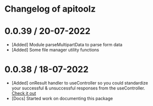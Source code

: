 # Changelog of apitoolz

# 0.0.39 / 20-07-2022

- [Added] Module parseMultipartData to parse form data
- [Added] Some file manager utility functions

# 0.0.38 / 18-07-2022

- [Added] onResult handler to useController so you could standardize your successful & unsuccessful responses from the useController. [Check it out](./v0.0.38/useController.md#onresult)
- [Docs] Started work on documenting this package
